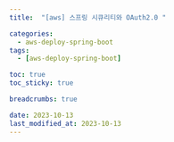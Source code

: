 ```yaml
---
title:  "[aws] 스프링 시큐리티와 OAuth2.0 "

categories:
  - aws-deploy-spring-boot
tags:
  - [aws-deploy-spring-boot]

toc: true
toc_sticky: true

breadcrumbs: true

date: 2023-10-13
last_modified_at: 2023-10-13
---
```



